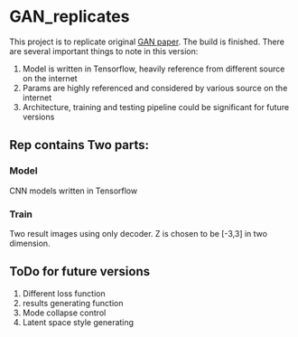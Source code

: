 # GAN_replicates

This project is to replicate original [GAN paper](https://arxiv.org/pdf/1606.05908.pdf).
The build is finished. 
There are several important things to note in this version:
1. Model is written in Tensorflow, heavily reference from different source on the internet
2. Params are highly referenced and considered by various source on the internet
3. Architecture, training and testing pipeline could be significant for future versions


## Rep contains Two parts:

### Model
CNN models written in Tensorflow

### Train
Two result images using only decoder. Z is chosen to be [-3,3] in two dimension.

## ToDo for future versions
1. Different loss function
2. results generating function
3. Mode collapse control
4. Latent space style generating
